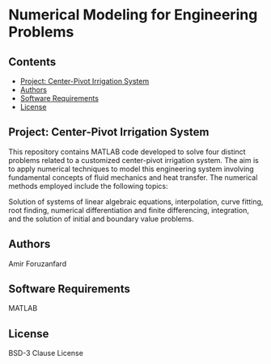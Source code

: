 # Numerical Modeling for Engineering Problems

## Contents

- [Project: Center-Pivot Irrigation System](#project-center-pivot-irrigation-system)
- [Authors](#authors)
- [Software Requirements](#software-requirements)
- [License](#license)

## Project: Center-Pivot Irrigation System
This repository contains MATLAB code developed to solve four distinct problems related to a customized center-pivot irrigation system. The aim is to apply numerical techniques to model this engineering system involving fundamental concepts of fluid mechanics and heat transfer.
The numerical methods employed include the following topics:

Solution of systems of linear algebraic equations, interpolation, curve fitting, root finding, numerical differentiation and finite differencing, integration, and the solution of initial and boundary value problems.


## Authors
Amir Foruzanfard


## Software Requirements
MATLAB


## License
BSD-3 Clause License
